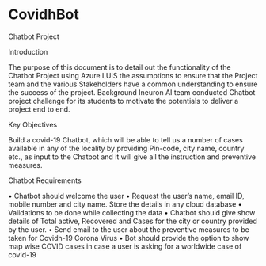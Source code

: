 # CovidhBot
Chatbot Project

Introduction

The purpose of this document is to detail out the functionality of the Chatbot Project using Azure LUIS the assumptions to ensure that the Project team and the various Stakeholders have a common understanding to ensure the success of the project.
Background
Ineuron AI team conducted Chatbot project challenge for its students to motivate the potentials to deliver a project end to end.

Key Objectives

Build a covid-19 Chatbot, which will be able to tell us a number of cases available in any of the locality by providing Pin-code, city name, country etc., as input to the Chatbot and it will give all the instruction and preventive measures.

Chatbot Requirements

•	Chatbot should welcome the user
•	Request the user’s name, email ID, mobile number and city name. Store the details in any cloud database
•	Validations to be done while collecting the data
•	Chatbot should give show details of Total active, Recovered and Cases for the city or country provided by the user.
•	Send email to the user about the preventive measures to be taken for Covidh-19 Corona Virus
•	Bot should provide the option to show map wise COVID cases in case a user is asking for a worldwide case of covid-19
